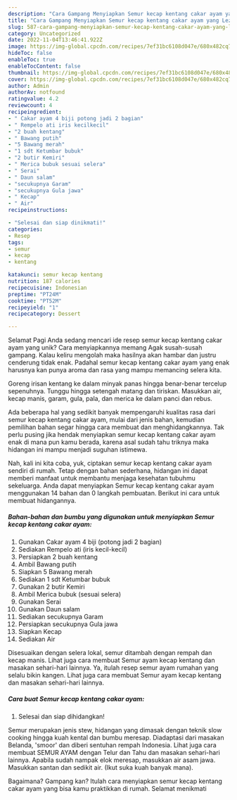```yaml
---
description: "Cara Gampang Menyiapkan Semur kecap kentang cakar ayam yang Lezat Sekali, Mantap"
title: "Cara Gampang Menyiapkan Semur kecap kentang cakar ayam yang Lezat Sekali, Mantap"
slug: 587-cara-gampang-menyiapkan-semur-kecap-kentang-cakar-ayam-yang-lezat-sekali-mantap
category: Uncategorized
date: 2022-11-04T13:46:41.922Z
image: https://img-global.cpcdn.com/recipes/7ef31bc6108d047e/680x482cq70/semur-kecap-kentang-cakar-ayam-foto-resep-utama.jpg
hideToc: false
enableToc: true
enableTocContent: false
thumbnail: https://img-global.cpcdn.com/recipes/7ef31bc6108d047e/680x482cq70/semur-kecap-kentang-cakar-ayam-foto-resep-utama.jpg
cover: https://img-global.cpcdn.com/recipes/7ef31bc6108d047e/680x482cq70/semur-kecap-kentang-cakar-ayam-foto-resep-utama.jpg
author: Admin
authorAv: notfound
ratingvalue: 4.2
reviewcount: 4
recipeingredient:
- " Cakar ayam 4 biji potong jadi 2 bagian"
- " Rempelo ati iris kecilkecil"
- "2 buah kentang"
- " Bawang putih"
- "5 Bawang merah"
- "1 sdt Ketumbar bubuk"
- "2 butir Kemiri"
- " Merica bubuk sesuai selera"
- " Serai"
- " Daun salam"
- "secukupnya Garam"
- "secukupnya Gula jawa"
- " Kecap"
- " Air"
recipeinstructions:

- "Selesai dan siap dinikmati!"
categories:
- Resep
tags:
- semur
- kecap
- kentang

katakunci: semur kecap kentang 
nutrition: 187 calories
recipecuisine: Indonesian
preptime: "PT24M"
cooktime: "PT52M"
recipeyield: "1"
recipecategory: Dessert

---
```



Selamat Pagi Anda sedang mencari ide resep semur kecap kentang cakar ayam yang unik? Cara menyiapkannya memang Agak susah-susah gampang. Kalau keliru mengolah maka hasilnya akan hambar dan justru cenderung tidak enak. Padahal semur kecap kentang cakar ayam yang enak harusnya kan punya aroma dan rasa yang mampu memancing selera kita.


Goreng irisan kentang ke dalam minyak panas hingga benar-benar tercelup sepenuhnya. Tunggu hingga setengah matang dan tiriskan. Masukkan air, kecap manis, garam, gula, pala, dan merica ke dalam panci dan rebus.

Ada beberapa hal yang sedikit banyak mempengaruhi kualitas rasa dari semur kecap kentang cakar ayam, mulai dari jenis bahan, kemudian pemilihan bahan segar hingga cara membuat dan menghidangkannya. Tak perlu pusing jika hendak menyiapkan semur kecap kentang cakar ayam enak di mana pun kamu berada, karena asal sudah tahu triknya maka hidangan ini mampu menjadi suguhan istimewa.


Nah, kali ini kita coba, yuk, ciptakan semur kecap kentang cakar ayam sendiri di rumah. Tetap dengan bahan sederhana, hidangan ini dapat memberi manfaat untuk membantu menjaga kesehatan tubuhmu sekeluarga. Anda dapat menyiapkan Semur kecap kentang cakar ayam menggunakan 14 bahan dan 0 langkah pembuatan. Berikut ini cara untuk membuat hidangannya.

<!--inarticleads1-->

##### Bahan-bahan dan bumbu yang digunakan untuk menyiapkan Semur kecap kentang cakar ayam:

1. Gunakan  Cakar ayam 4 biji (potong jadi 2 bagian)
1. Sediakan  Rempelo ati (iris kecil-kecil)
1. Persiapkan 2 buah kentang
1. Ambil  Bawang putih
1. Siapkan 5 Bawang merah
1. Sediakan 1 sdt Ketumbar bubuk
1. Gunakan 2 butir Kemiri
1. Ambil  Merica bubuk (sesuai selera)
1. Gunakan  Serai
1. Gunakan  Daun salam
1. Sediakan secukupnya Garam
1. Persiapkan secukupnya Gula jawa
1. Siapkan  Kecap
1. Sediakan  Air


Disesuaikan dengan selera lokal, semur ditambah dengan rempah dan kecap manis. Lihat juga cara membuat Semur ayam kecap kentang dan masakan sehari-hari lainnya. Ya, itulah resep semur ayam rumahan yang selalu bikin kangen. Lihat juga cara membuat Semur ayam kecap kentang dan masakan sehari-hari lainnya. 

<!--inarticleads2-->

##### Cara buat Semur kecap kentang cakar ayam:


1. Selesai dan siap dihidangkan!

Semur merupakan jenis stew, hidangan yang dimasak dengan teknik slow cooking hingga kuah kental dan bumbu meresap. Diadaptasi dari masakan Belanda, &#39;smoor&#39; dan diberi sentuhan rempah Indonesia. Lihat juga cara membuat SEMUR AYAM dengan Telur dan Tahu dan masakan sehari-hari lainnya. Apabila sudah nampak elok meresap, masukkan air asam jawa. Masukkan santan dan sedikit air. (Ikut suka kuah banyak mana). 

Bagaimana? Gampang kan? Itulah cara menyiapkan semur kecap kentang cakar ayam yang bisa kamu praktikkan di rumah. Selamat menikmati
